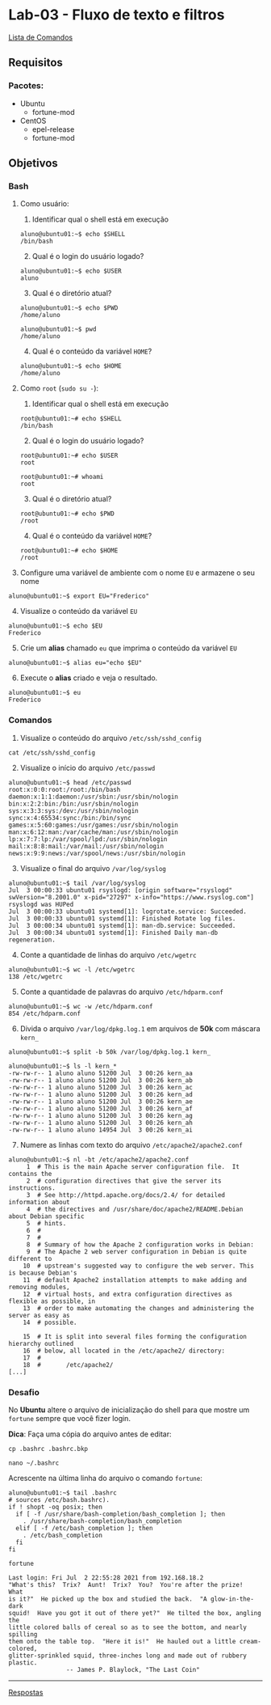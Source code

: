 # Lab-03 - Fluxo de texto e filtros

[Lista de Comandos](../comandos.md)

## Requisitos

### Pacotes:

- Ubuntu
    - fortune-mod
- CentOS
    - epel-release
    - fortune-mod

## Objetivos

### Bash

1. Como usuário:
    1. Identificar qual o shell está em execução

    ```
    aluno@ubuntu01:~$ echo $SHELL
    /bin/bash
    ```

    2. Qual é o login do usuário logado?

    ```
    aluno@ubuntu01:~$ echo $USER
    aluno
    ```

    3. Qual é o diretório atual?

    ```
    aluno@ubuntu01:~$ echo $PWD
    /home/aluno

    aluno@ubuntu01:~$ pwd
    /home/aluno
    ```

    4. Qual é o conteúdo da variável `HOME`?

    ```
    aluno@ubuntu01:~$ echo $HOME
    /home/aluno
    ```

2. Como `root` (`sudo su -`):
    1. Identificar qual o shell está em execução

    ```
    root@ubuntu01:~# echo $SHELL
    /bin/bash
    ```

    2. Qual é o login do usuário logado?

    ```
    root@ubuntu01:~# echo $USER
    root

    root@ubuntu01:~# whoami
    root
    ```

    3. Qual é o diretório atual?

    ```
    root@ubuntu01:~# echo $PWD
    /root
    ```

    4. Qual é o conteúdo da variável `HOME`?

    ```
    root@ubuntu01:~# echo $HOME
    /root
    ```

3. Configure uma variável de ambiente com o nome `EU` e armazene o seu nome

```
aluno@ubuntu01:~$ export EU="Frederico"
```

4. Visualize o conteúdo da variável `EU`

```
aluno@ubuntu01:~$ echo $EU
Frederico

```

5. Crie um __alias__ chamado `eu` que imprima o conteúdo da variável `EU`

```
aluno@ubuntu01:~$ alias eu="echo $EU"
```

6. Execute o __alias__ criado e veja o resultado.

```
aluno@ubuntu01:~$ eu
Frederico
```

### Comandos

1. Visualize o conteúdo do arquivo `/etc/ssh/sshd_config`

```
cat /etc/ssh/sshd_config
```

2. Visualize o início do arquivo `/etc/passwd`

```
aluno@ubuntu01:~$ head /etc/passwd
root:x:0:0:root:/root:/bin/bash
daemon:x:1:1:daemon:/usr/sbin:/usr/sbin/nologin
bin:x:2:2:bin:/bin:/usr/sbin/nologin
sys:x:3:3:sys:/dev:/usr/sbin/nologin
sync:x:4:65534:sync:/bin:/bin/sync
games:x:5:60:games:/usr/games:/usr/sbin/nologin
man:x:6:12:man:/var/cache/man:/usr/sbin/nologin
lp:x:7:7:lp:/var/spool/lpd:/usr/sbin/nologin
mail:x:8:8:mail:/var/mail:/usr/sbin/nologin
news:x:9:9:news:/var/spool/news:/usr/sbin/nologin
```

3. Visualize o final do arquivo `/var/log/syslog`

```
aluno@ubuntu01:~$ tail /var/log/syslog
Jul  3 00:00:33 ubuntu01 rsyslogd: [origin software="rsyslogd" swVersion="8.2001.0" x-pid="27297" x-info="https://www.rsyslog.com"] rsyslogd was HUPed
Jul  3 00:00:33 ubuntu01 systemd[1]: logrotate.service: Succeeded.
Jul  3 00:00:33 ubuntu01 systemd[1]: Finished Rotate log files.
Jul  3 00:00:34 ubuntu01 systemd[1]: man-db.service: Succeeded.
Jul  3 00:00:34 ubuntu01 systemd[1]: Finished Daily man-db regeneration.

```

4. Conte a quantidade de linhas do arquivo `/etc/wgetrc`

```
aluno@ubuntu01:~$ wc -l /etc/wgetrc
138 /etc/wgetrc
```

5. Conte a quantidade de palavras do arquivo `/etc/hdparm.conf`

```
aluno@ubuntu01:~$ wc -w /etc/hdparm.conf
854 /etc/hdparm.conf
```

6. Divida o arquivo `/var/log/dpkg.log.1` em arquivos de **50k** com máscara `kern_`

```
aluno@ubuntu01:~$ split -b 50k /var/log/dpkg.log.1 kern_

aluno@ubuntu01:~$ ls -l kern_*
-rw-rw-r-- 1 aluno aluno 51200 Jul  3 00:26 kern_aa
-rw-rw-r-- 1 aluno aluno 51200 Jul  3 00:26 kern_ab
-rw-rw-r-- 1 aluno aluno 51200 Jul  3 00:26 kern_ac
-rw-rw-r-- 1 aluno aluno 51200 Jul  3 00:26 kern_ad
-rw-rw-r-- 1 aluno aluno 51200 Jul  3 00:26 kern_ae
-rw-rw-r-- 1 aluno aluno 51200 Jul  3 00:26 kern_af
-rw-rw-r-- 1 aluno aluno 51200 Jul  3 00:26 kern_ag
-rw-rw-r-- 1 aluno aluno 51200 Jul  3 00:26 kern_ah
-rw-rw-r-- 1 aluno aluno 14954 Jul  3 00:26 kern_ai

```

7. Numere as linhas com texto do arquivo `/etc/apache2/apache2.conf`

```
aluno@ubuntu01:~$ nl -bt /etc/apache2/apache2.conf
     1  # This is the main Apache server configuration file.  It contains the
     2  # configuration directives that give the server its instructions.
     3  # See http://httpd.apache.org/docs/2.4/ for detailed information about
     4  # the directives and /usr/share/doc/apache2/README.Debian about Debian specific
     5  # hints.
     6  #
     7  #
     8  # Summary of how the Apache 2 configuration works in Debian:
     9  # The Apache 2 web server configuration in Debian is quite different to
    10  # upstream's suggested way to configure the web server. This is because Debian's
    11  # default Apache2 installation attempts to make adding and removing modules,
    12  # virtual hosts, and extra configuration directives as flexible as possible, in
    13  # order to make automating the changes and administering the server as easy as
    14  # possible.

    15  # It is split into several files forming the configuration hierarchy outlined
    16  # below, all located in the /etc/apache2/ directory:
    17  #
    18  #       /etc/apache2/
[...]
```



### Desafio

No **Ubuntu** altere o arquivo de inicialização do shell para que mostre um `fortune` sempre que você fizer login.

**Dica**: Faça uma cópia do arquivo antes de editar:

```
cp .bashrc .bashrc.bkp
```


```
nano ~/.bashrc
```

Acrescente na última linha do arquivo o comando `fortune`:

```
aluno@ubuntu01:~$ tail .bashrc
# sources /etc/bash.bashrc).
if ! shopt -oq posix; then
  if [ -f /usr/share/bash-completion/bash_completion ]; then
    . /usr/share/bash-completion/bash_completion
  elif [ -f /etc/bash_completion ]; then
    . /etc/bash_completion
  fi
fi

fortune
```

```
Last login: Fri Jul  2 22:55:28 2021 from 192.168.18.2
"What's this?  Trix?  Aunt!  Trix?  You?  You're after the prize!  What
is it?"  He picked up the box and studied the back.  "A glow-in-the-dark
squid!  Have you got it out of there yet?"  He tilted the box, angling the
little colored balls of cereal so as to see the bottom, and nearly spilling
them onto the table top.  "Here it is!"  He hauled out a little cream-colored,
glitter-sprinkled squid, three-inches long and made out of rubbery plastic.
                -- James P. Blaylock, "The Last Coin"
```

------------
[Respostas](respostas.md)
